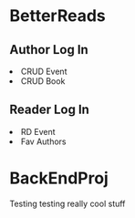 # BetterReads

## Author Log In

<li> CRUD Event</li>
<li> CRUD Book</li>

## Reader Log In

<li>RD Event</li>
<li>Fav Authors</li>

# BackEndProj

Testing testing
really cool stuff
